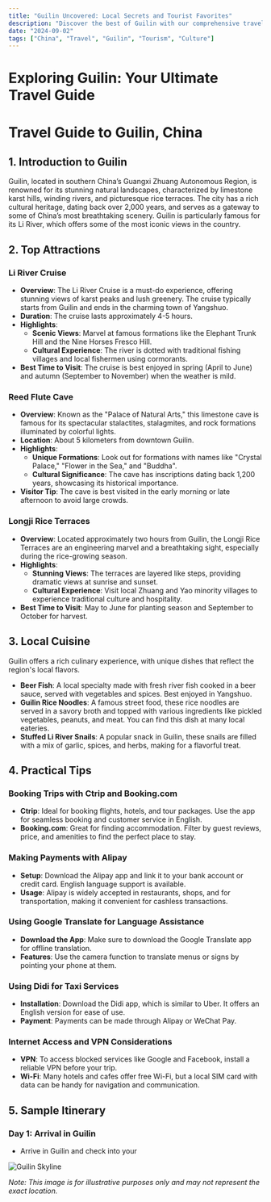 ```yaml
---
title: "Guilin Uncovered: Local Secrets and Tourist Favorites"
description: "Discover the best of Guilin with our comprehensive travel guide. Explore top attractions, savor local cuisine, and get insider tips for an unforgettable Chinese adventure."
date: "2024-09-02"
tags: ["China", "Travel", "Guilin", "Tourism", "Culture"]
---
```


# Exploring Guilin: Your Ultimate Travel Guide

# Travel Guide to Guilin, China

## 1. Introduction to Guilin
Guilin, located in southern China’s Guangxi Zhuang Autonomous Region, is renowned for its stunning natural landscapes, characterized by limestone karst hills, winding rivers, and picturesque rice terraces. The city has a rich cultural heritage, dating back over 2,000 years, and serves as a gateway to some of China’s most breathtaking scenery. Guilin is particularly famous for its Li River, which offers some of the most iconic views in the country.

## 2. Top Attractions

### Li River Cruise
- **Overview**: The Li River Cruise is a must-do experience, offering stunning views of karst peaks and lush greenery. The cruise typically starts from Guilin and ends in the charming town of Yangshuo.
- **Duration**: The cruise lasts approximately 4-5 hours.
- **Highlights**:
  - **Scenic Views**: Marvel at famous formations like the Elephant Trunk Hill and the Nine Horses Fresco Hill.
  - **Cultural Experience**: The river is dotted with traditional fishing villages and local fishermen using cormorants.
- **Best Time to Visit**: The cruise is best enjoyed in spring (April to June) and autumn (September to November) when the weather is mild.

### Reed Flute Cave
- **Overview**: Known as the "Palace of Natural Arts," this limestone cave is famous for its spectacular stalactites, stalagmites, and rock formations illuminated by colorful lights.
- **Location**: About 5 kilometers from downtown Guilin.
- **Highlights**:
  - **Unique Formations**: Look out for formations with names like "Crystal Palace," "Flower in the Sea," and "Buddha".
  - **Cultural Significance**: The cave has inscriptions dating back 1,200 years, showcasing its historical importance.
- **Visitor Tip**: The cave is best visited in the early morning or late afternoon to avoid large crowds.

### Longji Rice Terraces
- **Overview**: Located approximately two hours from Guilin, the Longji Rice Terraces are an engineering marvel and a breathtaking sight, especially during the rice-growing season.
- **Highlights**:
  - **Stunning Views**: The terraces are layered like steps, providing dramatic views at sunrise and sunset.
  - **Cultural Experience**: Visit local Zhuang and Yao minority villages to experience traditional culture and hospitality.
- **Best Time to Visit**: May to June for planting season and September to October for harvest.

## 3. Local Cuisine
Guilin offers a rich culinary experience, with unique dishes that reflect the region's local flavors.

- **Beer Fish**: A local specialty made with fresh river fish cooked in a beer sauce, served with vegetables and spices. Best enjoyed in Yangshuo.
- **Guilin Rice Noodles**: A famous street food, these rice noodles are served in a savory broth and topped with various ingredients like pickled vegetables, peanuts, and meat. You can find this dish at many local eateries.
- **Stuffed Li River Snails**: A popular snack in Guilin, these snails are filled with a mix of garlic, spices, and herbs, making for a flavorful treat.

## 4. Practical Tips

### Booking Trips with Ctrip and Booking.com
- **Ctrip**: Ideal for booking flights, hotels, and tour packages. Use the app for seamless booking and customer service in English.
- **Booking.com**: Great for finding accommodation. Filter by guest reviews, price, and amenities to find the perfect place to stay.

### Making Payments with Alipay
- **Setup**: Download the Alipay app and link it to your bank account or credit card. English language support is available.
- **Usage**: Alipay is widely accepted in restaurants, shops, and for transportation, making it convenient for cashless transactions.

### Using Google Translate for Language Assistance
- **Download the App**: Make sure to download the Google Translate app for offline translation.
- **Features**: Use the camera function to translate menus or signs by pointing your phone at them.

### Using Didi for Taxi Services
- **Installation**: Download the Didi app, which is similar to Uber. It offers an English version for ease of use.
- **Payment**: Payments can be made through Alipay or WeChat Pay.

### Internet Access and VPN Considerations
- **VPN**: To access blocked services like Google and Facebook, install a reliable VPN before your trip.
- **Wi-Fi**: Many hotels and cafes offer free Wi-Fi, but a local SIM card with data can be handy for navigation and communication.

## 5. Sample Itinerary

### Day 1: Arrival in Guilin
- Arrive in Guilin and check into your

<img src="https://source.unsplash.com/1600x900/?Guilin,cityscape" alt="Guilin Skyline" loading="lazy">

*Note: This image is for illustrative purposes only and may not represent the exact location.*

